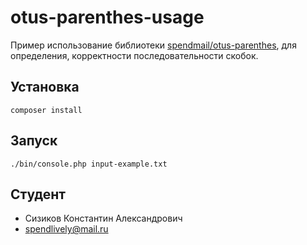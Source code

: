  # otus-parenthes-usage
 
 Пример использование библиотеки [spendmail/otus-parenthes](https://github.com/spendmail/otus-parenthes/), для определения, корректности последовательности скобок.
 
## Установка
 
 ```
 composer install
 ```
 
## Запуск

 
 ```
 ./bin/console.php input-example.txt
 ```
 
## Студент
 - Сизиков Константин Александрович
 - [spendlively@mail.ru](mailto:spendlively@mail.ru)